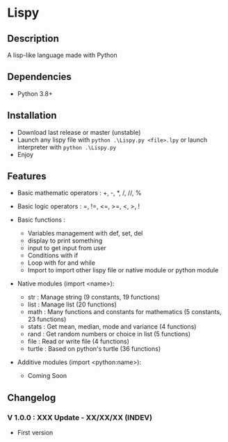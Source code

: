 # Lispy

## Description

A lisp-like language made with Python

## Dependencies

- Python 3.8+

## Installation

- Download last release or master (unstable)
- Launch any lispy file with `python .\Lispy.py <file>.lpy` or launch interpreter with `python .\Lispy.py`
- Enjoy

## Features

- Basic mathematic operators : +, -, *, /, //, %
- Basic logic operators : =, !=, <=, >=, <, >, !
- Basic functions :

  - Variables management with def, set, del
  - display to print something
  - input to get input from user
  - Conditions with if
  - Loop with for and while
  - Import to import other lispy file or native module or python module

- Native modules (import \<name>):

  - str : Manage string (9 constants, 19 functions)
  - list : Manage list (20 functions)
  - math : Many functions and constants for mathematics (5 constants, 23 functions)
  - stats : Get mean, median, mode and variance (4 functions)
  - rand : Get random numbers or choice in list (5 functions)
  - file : Read or write file (4 functions)
  - turtle : Based on python's turtle (36 functions)

- Additive modules (import \<python:name>):

  - Coming Soon

## Changelog

### V 1.0.0 : XXX Update - XX/XX/XX (INDEV)

- First version
